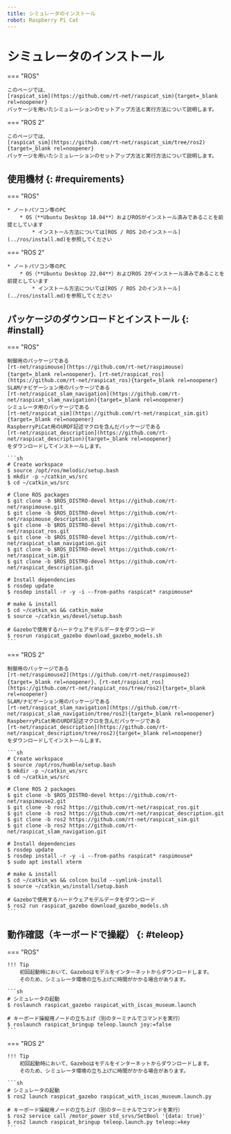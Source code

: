```yaml
---
title: シミュレータのインストール
robot: Raspberry Pi Cat
---
```


# シミュレータのインストール

=== "ROS"

    このページでは、
    [raspicat_sim](https://github.com/rt-net/raspicat_sim){target=_blank rel=noopener}
    パッケージを用いたシミュレーションのセットアップ方法と実行方法について説明します。

=== "ROS 2"

    このページでは、
    [raspicat_sim](https://github.com/rt-net/raspicat_sim/tree/ros2){target=_blank rel=noopener}
    パッケージを用いたシミュレーションのセットアップ方法と実行方法について説明します。

## 使用機材 {: #requirements}

=== "ROS"

    * ノートパソコン等のPC
        * OS（**Ubuntu Desktop 18.04**）およびROSがインストール済みであることを前提としています
            * インストール方法については[ROS / ROS 2のインストール](../ros/install.md)を参照してください

=== "ROS 2"

    * ノートパソコン等のPC
        * OS（**Ubuntu Desktop 22.04**）およびROS 2がインストール済みであることを前提としています
            * インストール方法については[ROS / ROS 2のインストール](../ros/install.md)を参照してください

## パッケージのダウンロードとインストール {: #install}

=== "ROS"

    制御用のパッケージである
    [rt-net/raspimouse](https://github.com/rt-net/raspimouse){target=_blank rel=noopener}、[rt-net/raspicat_ros](https://github.com/rt-net/raspicat_ros){target=_blank rel=noopener}   
    SLAM/ナビゲーション用のパッケージである
    [rt-net/raspicat_slam_navigation](https://github.com/rt-net/raspicat_slam_navigation){target=_blank rel=noopener}  
    シミュレータ用のパッケージである
    [rt-net/raspicat_sim](https://github.com/rt-net/raspicat_sim.git){target=_blank rel=noopener}  
    RaspberryPiCat用のURDF記述マクロを含んだパッケージである
    [rt-net/raspicat_description](https://github.com/rt-net/raspicat_description){target=_blank rel=noopener}  
    をダウンロードしてインストールします。

    ```sh
    # Create workspace
    $ source /opt/ros/melodic/setup.bash
    $ mkdir -p ~/catkin_ws/src
    $ cd ~/catkin_ws/src

    # Clone ROS packages
    $ git clone -b $ROS_DISTRO-devel https://github.com/rt-net/raspimouse.git
    $ git clone -b $ROS_DISTRO-devel https://github.com/rt-net/raspimouse_description.git
    $ git clone -b $ROS_DISTRO-devel https://github.com/rt-net/raspicat_ros.git
    $ git clone -b $ROS_DISTRO-devel https://github.com/rt-net/raspicat_slam_navigation.git
    $ git clone -b $ROS_DISTRO-devel https://github.com/rt-net/raspicat_sim.git
    $ git clone -b $ROS_DISTRO-devel https://github.com/rt-net/raspicat_description.git

    # Install dependencies
    $ rosdep update
    $ rosdep install -r -y -i --from-paths raspicat* raspimouse*

    # make & install
    $ cd ~/catkin_ws && catkin_make
    $ source ~/catkin_ws/devel/setup.bash

    # Gazeboで使用するハードウェアモデルデータをダウンロード
    $ rosrun raspicat_gazebo download_gazebo_models.sh
    ```

=== "ROS 2"

    制御用のパッケージである
    [rt-net/raspimouse2](https://github.com/rt-net/raspimouse2){target=_blank rel=noopener}、[rt-net/raspicat_ros](https://github.com/rt-net/raspicat_ros/tree/ros2){target=_blank rel=noopener}  
    SLAM/ナビゲーション用のパッケージである
    [rt-net/raspicat_slam_navigation](https://github.com/rt-net/raspicat_slam_navigation/tree/ros2){target=_blank rel=noopener}  
    RaspberryPiCat用のURDF記述マクロを含んだパッケージである
    [rt-net/raspicat_description](https://github.com/rt-net/raspicat_description/tree/ros2){target=_blank rel=noopener}  
    をダウンロードしてインストールします。

    ```sh
    # Create workspace
    $ source /opt/ros/humble/setup.bash
    $ mkdir -p ~/catkin_ws/src
    $ cd ~/catkin_ws/src

    # Clone ROS 2 packages
    $ git clone -b $ROS_DISTRO-devel https://github.com/rt-net/raspimouse2.git
    $ git clone -b ros2 https://github.com/rt-net/raspicat_ros.git
    $ git clone -b ros2 https://github.com/rt-net/raspicat_description.git
    $ git clone -b ros2 https://github.com/rt-net/raspicat_sim.git
    $ git clone -b ros2 https://github.com/rt-net/raspicat_slam_navigation.git

    # Install dependencies
    $ rosdep update
    $ rosdep install -r -y -i --from-paths raspicat* raspimouse*
    $ sudo apt install xterm

    # make & install
    $ cd ~/catkin_ws && colcon build --symlink-install
    $ source ~/catkin_ws/install/setup.bash

    # Gazeboで使用するハードウェアモデルデータをダウンロード
    $ ros2 run raspicat_gazebo download_gazebo_models.sh 
    ```

## 動作確認（キーボードで操縦） {: #teleop}

=== "ROS"

    !!! Tip
        初回起動時において、Gazeboはモデルをインターネットからダウンロードします。  
        そのため、シミュレータ環境の立ち上げに時間がかかる場合があります。

    ```sh
    # シミュレータの起動
    $ roslaunch raspicat_gazebo raspicat_with_iscas_museum.launch

    # キーボード操縦用ノードの立ち上げ（別のターミナルでコマンドを実行）
    $ roslaunch raspicat_bringup teleop.launch joy:=false
    ```

=== "ROS 2"

    !!! Tip
        初回起動時において、Gazeboはモデルをインターネットからダウンロードします。  
        そのため、シミュレータ環境の立ち上げに時間がかかる場合があります。

    ```sh
    # シミュレータの起動
    $ ros2 launch raspicat_gazebo raspicat_with_iscas_museum.launch.py

    # キーボード操縦用ノードの立ち上げ（別のターミナルでコマンドを実行）
    $ ros2 service call /motor_power std_srvs/SetBool '{data: true}'
    $ ros2 launch raspicat_bringup teleop.launch.py teleop:=key
    ```